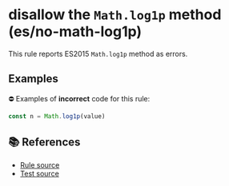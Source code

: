 # disallow the `Math.log1p` method (es/no-math-log1p)

This rule reports ES2015 `Math.log1p` method as errors.

## Examples

⛔ Examples of **incorrect** code for this rule:

```js
const n = Math.log1p(value)
```

## 📚 References

- [Rule source](../../lib/rules/no-math-log1p.js)
- [Test source](../../tests/lib/rules/no-math-log1p.js)
